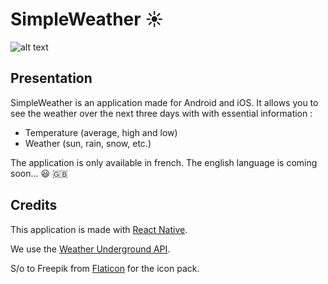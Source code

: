 # SimpleWeather :sunny:

![alt text](http://www.adrienlemaire.fr/old/src/img/simple-mockups-weather.png "Logo SimpleWeather & mockups")

## Presentation

SimpleWeather is an application made for Android and iOS. It allows you to see the weather over the next three days with with essential information :
- Temperature (average, high and low)
- Weather (sun, rain, snow, etc.)

The application is only available in french. The english language is coming soon... :smiley: :uk:
 
 ## Credits
 
 This application is made with [React Native](https://facebook.github.io/react-native/). 
 
 We use the [Weather Underground API](https://www.wunderground.com/weather/api).
 
 S/o to Freepik from [Flaticon](www.flaticon.com) for the icon pack.
